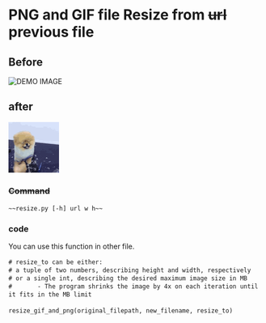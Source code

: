 # PNG and GIF file Resize from ~~url~~ previous file

## Before
![DEMO IMAGE](https://github.com/DreamSky1996/png_or_gif_resize/blob/master/img/before.gif)
## after
![DEMO IMAGE](https://github.com/DreamSky1996/png_or_gif_resize/blob/master/img/after.gif)

### ~~Command~~
```
~~resize.py [-h] url w h~~
```


### code
You can use this function in other file.
```
# resize_to can be either:
# a tuple of two numbers, describing height and width, respectively
# or a single int, describing the desired maximum image size in MB
#		- The program shrinks the image by 4x on each iteration until it fits in the MB limit 

resize_gif_and_png(original_filepath, new_filename, resize_to)
```
